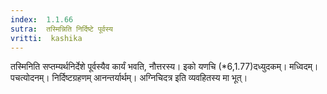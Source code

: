```yaml
---
index:  1.1.66
sutra:  तस्मिन्निति निर्दिष्टे पूर्वस्य
vritti:  kashika 
---
```


तस्मिनिति सप्तम्यर्थनिर्देशे पूर्वस्यैव कार्यं भवति, नौत्तरस्य। इको यणचि (*6,1.77)दध्युदकम्। मध्विदम्। पचत्योदनम्। निर्दिष्टग्रहणम् आनन्तर्यार्थम्। अग्निचिदत्र इति व्यवहितस्य मा भूत्।

